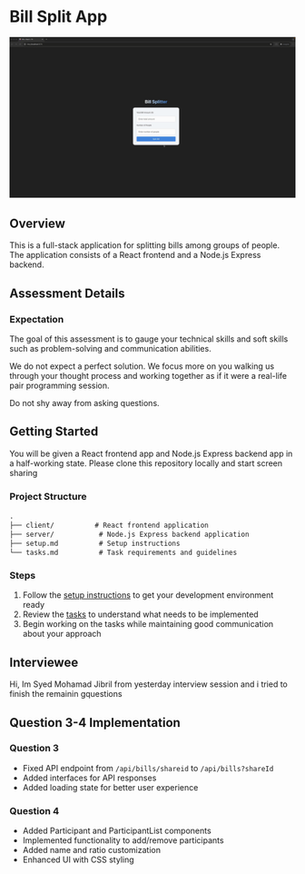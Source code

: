 # Bill Split App
![](sample.gif)

## Overview
This is a full-stack application for splitting bills among groups of people. The application consists of a React frontend and a Node.js Express backend.

## Assessment Details

### Expectation
The goal of this assessment is to gauge your technical skills and soft skills such as problem-solving and communication abilities.

We do not expect a perfect solution. We focus more on you walking us through your thought process and working together as if it were a real-life pair programming session.

Do not shy away from asking questions.

## Getting Started
You will be given a React frontend app and Node.js Express backend app in a half-working state. Please clone this repository locally and start screen sharing


### Project Structure
```
.
├── client/          # React frontend application
├── server/           # Node.js Express backend application
├── setup.md          # Setup instructions
└── tasks.md          # Task requirements and guidelines
```


### Steps

1. Follow the [setup instructions](./setup.md) to get your development environment ready
2. Review the [tasks](./tasks.md) to understand what needs to be implemented
3. Begin working on the tasks while maintaining good communication about your approach

## Interviewee
Hi, Im Syed Mohamad Jibril from yesterday interview session and i tried to finish the remainin gquestions

## Question 3-4 Implementation
### Question 3
- Fixed API endpoint from `/api/bills/shareid` to `/api/bills?shareId`
- Added interfaces for API responses
- Added loading state for better user experience

### Question 4
- Added Participant and ParticipantList components
- Implemented functionality to add/remove participants
- Added name and ratio customization
- Enhanced UI with CSS styling
